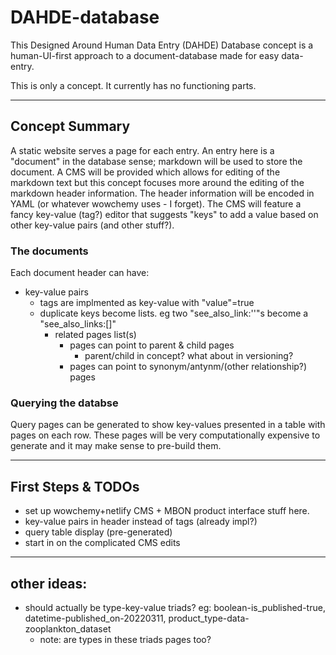# DAHDE-database
This Designed Around Human Data Entry (DAHDE) Database concept is a human-UI-first approach to a document-database made for easy data-entry.

This is only a concept. It currently has no functioning parts.

----------------------------------------

## Concept Summary 
A static website serves a page for each entry.
An entry here is a "document" in the database sense; markdown will be used to store the document.
A CMS will be provided which allows for editing of the markdown text but this concept focuses more around the editing of the markdown header information.
The header information will be encoded in YAML (or whatever wowchemy uses - I forget).
The CMS will feature a fancy key-value (tag?) editor that suggests "keys" to add a value based on other key-value pairs (and other stuff?).

### The documents
Each document header can have: 

* key-value pairs
    * tags are implmented as key-value with "value"=true
    * duplicate keys become lists. eg two "see_also_link:''"s become a "see_also_links:[]"
        * related pages list(s)
            * pages can point to parent & child pages
                * parent/child in concept? what about in versioning?
            * pages can point to synonym/antynm/(other relationship?) pages

### Querying the databse
Query pages can be generated to show key-values presented in a table with pages on each row.
These pages will be very computationally expensive to generate and it may make sense to pre-build them.

-----

## First Steps & TODOs
* set up wowchemy+netlify CMS + MBON product interface stuff here.
* key-value pairs in header instead of tags (already impl?)
* query table display (pre-generated)
* start in on the complicated CMS edits

------

## other ideas:
* should actually be type-key-value triads? eg: boolean-is_published-true, datetime-published_on-20220311, product_type-data-zooplankton_dataset
    * note: are types in these triads pages too?
